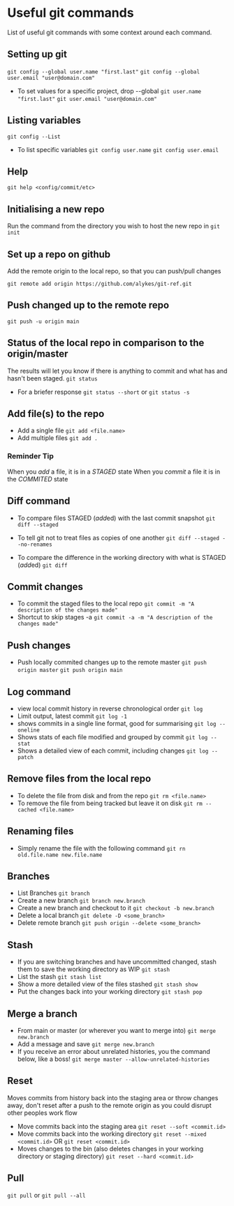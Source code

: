 # Useful git commands

List of useful git commands with some context around each command.

## Setting up git
```git config --global user.name "first.last"```
```git config --global user.email "user@domain.com"```

* To set values for a specific project, drop --global
```git user.name "first.last"```
```git user.email "user@domain.com"```


## Listing variables
```git config --List```

* To list specific variables
```git config user.name```
```git config user.email```

## Help
```git help <config/commit/etc>```

## Initialising a new repo
Run the command from the directory you wish to host the new repo in
```git init```

## Set up a repo on github
Add the remote origin to the local repo, so that you can push/pull changes

```git remote add origin https://github.com/alykes/git-ref.git```

## Push changed up to the remote repo
```git push -u origin main```

## Status of the local repo in comparison to the origin/master
The results will let you know if there is anything to commit and what has and hasn't been staged.
```git status```
* For a briefer response
```git status --short``` or ```git status -s```

## Add file(s) to the repo
* Add a single file
```git add <file.name>```
* Add multiple files
```git add .```

### Reminder Tip
When you *add* a file, it is in a _STAGED_ state
When you *commit* a file it is in the _COMMITED_ state

## Diff command
* To compare files STAGED (*add*ed) with the last commit snapshot
```git diff --staged```
* To tell git not to treat files as copies of one another
```git diff --staged --no-renames```

* To compare the difference in the working directory with what is STAGED (*add*ed)
```git diff```

## Commit changes
* To commit the staged files to the local repo
```git commit -m "A description of the changes made"```
* Shortcut to skip stages -a
```git commit -a -m "A description of the changes made"```

## Push changes
* Push locally commited changes up to the remote master
```git push origin master``` ```git push origin main```

## Log command
* view local commit history in reverse chronological order
```git log```
* Limit output, latest commit
```git log -1 ```
* shows commits in a single line format, good for summarising
```git log --oneline```
* Shows stats of each file modified and grouped by commit
```git log --stat```
* Shows a detailed view of each commit, including changes
```git log --patch```

## Remove files from the local repo
* To delete the file from disk and from the repo
```git rm <file.name>```
* To remove the file from being tracked but leave it on disk
```git rm --cached <file.name>```

## Renaming files
* Simply rename the file with the following command
```git rn old.file.name new.file.name```

## Branches
* List Branches
```git branch```
* Create a new branch
```git branch new.branch```
* Create a new branch and checkout to it
```git checkout -b new.branch```
* Delete a local branch
```git delete -D <some_branch>```
* Delete remote branch
```git push origin --delete <some_branch>```

## Stash
* If you are switching branches and have uncommitted changed, stash them to save the working directory as WIP
```git stash```
* List the stash
```git stash list```
* Show a more detailed view of the files stashed
```git stash show```
* Put the changes back into your working directory
```git stash pop```

## Merge a branch
* From main or master (or wherever you want to merge into)
```git merge new.branch```
* Add a message and save
```git merge new.branch```
* If you receive an error about unrelated histories, you the command below, like a boss!
```git merge master --allow-unrelated-histories```

## Reset
Moves commits from history back into the staging area or throw changes away, don't reset after a push to the remote origin as you could disrupt other peoples work flow
* Move commits back into the staging area
```git reset --soft <commit.id>```
* Move commits back into the working directory
```git reset --mixed <commit.id>``` OR ```git reset <commit.id>```
* Moves changes to the bin (also deletes changes in your working directory or staging directory)
```git reset --hard <commit.id>```

## Pull
```git pull``` or ```git pull --all```
